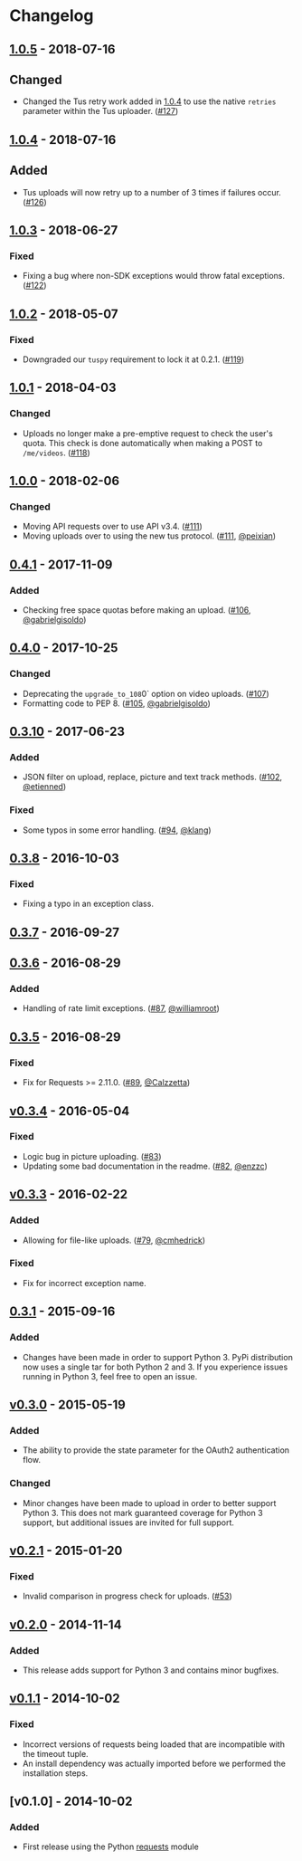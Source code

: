 # Changelog
## [1.0.5] - 2018-07-16
## Changed
- Changed the Tus retry work added in [1.0.4] to use the native `retries` parameter within the Tus uploader. ([#127](https://github.com/vimeo/vimeo.py/pull/127))

## [1.0.4] - 2018-07-16
## Added
- Tus uploads will now retry up to a number of 3 times if failures occur. ([#126](https://github.com/vimeo/vimeo.py/pull/126))

## [1.0.3] - 2018-06-27
### Fixed
- Fixing a bug where non-SDK exceptions would throw fatal exceptions. ([#122](https://github.com/vimeo/vimeo.py/issues/122))

## [1.0.2] - 2018-05-07
### Fixed
- Downgraded our `tuspy` requirement to lock it at 0.2.1. ([#119](https://github.com/vimeo/vimeo.py/issues/119))

## [1.0.1] - 2018-04-03
### Changed
- Uploads no longer make a pre-emptive request to check the user's quota. This check is done automatically when making a POST to `/me/videos`. ([#118](https://github.com/vimeo/vimeo.py/pull/118))

## [1.0.0] - 2018-02-06
### Changed
- Moving API requests over to use API v3.4. ([#111](https://github.com/vimeo/vimeo.py/pull/111))
- Moving uploads over to using the new tus protocol. ([#111](https://github.com/vimeo/vimeo.py/pull/111), [@peixian](https://github.com/peixian))

## [0.4.1] - 2017-11-09
### Added
- Checking free space quotas before making an upload. ([#106](https://github.com/vimeo/vimeo.py/pull/106), [@gabrielgisoldo](https://github.com/gabrielgisoldo))

## [0.4.0] - 2017-10-25
### Changed
- Deprecating the `upgrade_to_108`0` option on video uploads. ([#107](https://github.com/vimeo/vimeo.py/pull/107))
- Formatting code to PEP 8. ([#105](https://github.com/vimeo/vimeo.py/pull/105), [@gabrielgisoldo](https://github.com/gabrielgisoldo))

## [0.3.10] - 2017-06-23
### Added
- JSON filter on upload, replace, picture and text track methods. ([#102](https://github.com/vimeo/vimeo.py/pull/102), [@etienned](https://github.com/etienned))

### Fixed
- Some typos in some error handling. ([#94](https://github.com/vimeo/vimeo.py/pull/94), [@klang](https://github.com/klang))

## [0.3.8] - 2016-10-03
### Fixed
- Fixing a typo in an exception class.

## [0.3.7] - 2016-09-27
## [0.3.6] - 2016-08-29
### Added
- Handling of rate limit exceptions. ([#87](https://github.com/vimeo/vimeo.py/pull/87), [@williamroot](https://github.com/williamroot))

## [0.3.5] - 2016-08-29
### Fixed
- Fix for Requests >= 2.11.0. ([#89](https://github.com/vimeo/vimeo.py/pull/89), [@Calzzetta](https://github.com/Calzzetta))

## [v0.3.4] - 2016-05-04
### Fixed
- Logic bug in picture uploading. ([#83](https://github.com/vimeo/vimeo.py/issues/83))
- Updating some bad documentation in the readme. ([#82](https://github.com/vimeo/vimeo.py/pull/82), [@enzzc](https://github.com/enzzc))

## [v0.3.3] - 2016-02-22
### Added
- Allowing for file-like uploads. ([#79](https://github.com/vimeo/vimeo.py/pull/79), [@cmhedrick](https://github.com/cmhedrick))

### Fixed
- Fix for incorrect exception name.

## [0.3.1] - 2015-09-16
### Added
- Changes have been made in order to support Python 3. PyPi distribution now uses a single tar for both Python 2 and 3. If you experience issues running in Python 3, feel free to open an issue.

## [v0.3.0] - 2015-05-19
### Added
- The ability to provide the state parameter for the OAuth2
authentication flow.

### Changed
- Minor changes have been made to upload in order to better support
Python 3. This does not mark guaranteed coverage for Python 3 support, but
additional issues are invited for full support.

## [v0.2.1] - 2015-01-20
### Fixed
- Invalid comparison in progress check for uploads. ([#53](https://github.com/vimeo/vimeo.py/issues/53))

## [v0.2.0] - 2014-11-14
### Added
- This release adds support for Python 3 and contains minor bugfixes.

## [v0.1.1] - 2014-10-02
### Fixed
- Incorrect versions of requests being loaded that are incompatible with the timeout tuple.
- An install dependency was actually imported before we performed the installation steps.

## [v0.1.0] - 2014-10-02
### Added
- First release using the Python [requests](http://docs.python-requests.org/en/latest/) module

[1.0.5]: https://github.com/vimeo/vimeo.py/compare/1.0.4...1.0.5
[1.0.4]: https://github.com/vimeo/vimeo.py/compare/1.0.3...1.0.4
[1.0.3]: https://github.com/vimeo/vimeo.py/compare/1.0.2...1.0.3
[1.0.2]: https://github.com/vimeo/vimeo.py/compare/1.0.1...1.0.2
[1.0.1]: https://github.com/vimeo/vimeo.py/compare/1.0.0...1.0.1
[1.0.0]: https://github.com/vimeo/vimeo.py/compare/0.4.1...1.0.0
[0.4.1]: https://github.com/vimeo/vimeo.py/compare/0.4.0...0.4.1
[0.4.0]: https://github.com/vimeo/vimeo.py/compare/0.3.10...0.4.0
[0.3.10]: https://github.com/vimeo/vimeo.py/compare/0.3.8...0.3.10
[0.3.8]: https://github.com/vimeo/vimeo.py/compare/0.3.7...0.3.8
[0.3.7]: https://github.com/vimeo/vimeo.py/compare/0.3.6...0.3.7
[0.3.6]: https://github.com/vimeo/vimeo.py/compare/0.3.5...0.3.6
[0.3.5]: https://github.com/vimeo/vimeo.py/compare/v0.3.4...0.3.5
[v0.3.4]: https://github.com/vimeo/vimeo.py/compare/v0.3.3...v0.3.4
[v0.3.3]: https://github.com/vimeo/vimeo.py/compare/0.3.1...v0.3.3
[0.3.1]: https://github.com/vimeo/vimeo.py/compare/v0.3.0...0.3.1
[v0.3.0]: https://github.com/vimeo/vimeo.py/compare/v0.2.1...v0.3.0
[v0.2.1]: https://github.com/vimeo/vimeo.py/compare/v0.2.0...v0.2.1
[v0.2.0]: https://github.com/vimeo/vimeo.py/compare/v0.1.1...v0.2.0
[v0.1.1]: https://github.com/vimeo/vimeo.py/compare/v0.1.0...v0.1.1
